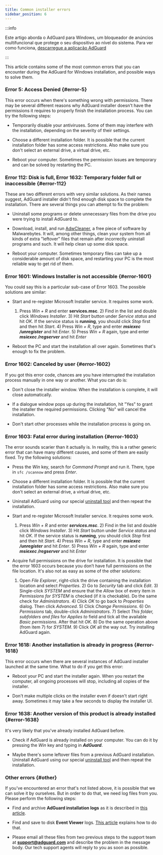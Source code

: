 ```yaml
---
title: Common installer errors
sidebar_position: 6
---
```


:::info

Este artigo aborda o AdGuard para Windows, um bloqueador de anúncios multifuncional que protege o seu dispositivo ao nível do sistema. Para ver como funciona, [descarregue a aplicação AdGuard](https://adguard.com/download.html?auto=true)

:::

This article contains some of the most common errors that you can encounter during the AdGuard for Windows installation, and possible ways to solve them.

### Error 5: Access Denied {#error-5}

This error occurs when there's something wrong with permissions. There may be several different reasons why AdGuard installer doesn't have the permissions it requires to properly finish the installation process. You can try the following steps:

- Temporarily disable your antiviruses. Some of them may interfere with the installation, depending on the severity of their settings.

- Choose a different installation folder. It is possible that the current installation folder has some access restrictions. Also make sure you don't select an external drive, a virtual drive, etc.

- Reboot your computer. Sometimes the permission issues are temporary and can be solved by restarting the PC.

### Error 112: Disk is full, Error 1632: Temporary folder full or inaccessible {#error-112}

These are two different errors with very similar solutions. As their names suggest, AdGuard installer didn't find enough disk space to complete the installation. There are several things you can attempt to fix the problem:

- Uninstall some programs or delete unnecessary files from the drive you were trying to install AdGuard to.

- Download, install, and run [AdwCleaner](http://www.bleepingcomputer.com/download/adwcleaner/), a free piece of software by Malwarebytes. It will, among other things, clean your system from all kinds of extra "leftover" files that remain after incorrectly uninstall programs and such. It will help clean up some disk space.

- Reboot your computer. Sometimes temporary files can take up a considerable amount of disk space, and restarting your PC is the most reliable way to get rid of them.

### Error 1601: Windows Installer is not accessible {#error-1601}

You could say this is a particular sub-case of Error 1603. The possible solutions are similar:

- Start and re-register Microsoft Installer service. It requires some work.

    1) Press *Win + R* and enter **services.msc**. 2) Find in the list and double click *Windows Installer*. 3) Hit *Start* button under *Service status* and hit *OK*. If the service status is **running**, you should click *Stop* first and then hit *Start*. 4) Press *Win + R*, type and enter ***msiexec /unregister*** and hit *Enter*. 5) Press *Win + R* again, type and enter ***msiexec /regserver*** and hit *Enter*

- Reboot the PC and start the installation all over again. Sometimes that's enough to fix the problem.

### Error 1602: Canceled by user {#error-1602}

If you got this error code, chances are you have interrupted the installation process manually in one way or another. What you can do is:

- Don't close the installer window. When the installation is complete, it will close automatically.

- If a dialogue window pops up during the installation, hit "Yes" to grant the installer the required permissions. Clicking "No" will cancel the installation.

- Don't start other processes while the installation process is going on.

### Error 1603: Fatal error during installation {#error-1603}

The error sounds scarier than it actually is. In reality, this is a rather generic error that can have many different causes, and some of them are easily fixed. Try the following solutions:

- Press the *Win* key, search for *Command Prompt* and run it. There, type in `sfc /scannow` and press *Enter*.

- Choose a different installation folder. It is possible that the current installation folder has some access restrictions. Also make sure you don't select an external drive, a virtual drive, etc.

- Uninstall AdGuard using our special [uninstall tool](../../installation#advanced) and then repeat the installation.

- Start and re-register Microsoft Installer service. It requires some work.

    1) Press *Win + R* and enter ***services.msc***. 2) Find in the list and double click *Windows Installer*. 3) Hit *Start* button under *Service status* and hit *OK*. If the service status is **running**, you should click *Stop* first and then hit *Start*. 4) Press *Win + R*, type and enter ***msiexec /unregister*** and hit *Enter*. 5) Press *Win + R* again, type and enter ***msiexec /regserver*** and hit *Enter*

- Acquire full permissions on the drive for installation. It is possible that the error 1603 occurs because you don’t have full permissions on the file location. It's also not as easy as some of the other solutions:

    1) Open *File Explorer*, right-click the drive containing the installation location and select *Properties*. 2) Go to *Security* tab and click *Edit*. 3) Single-click *SYSTEM* and ensure that the *Allow* box of every item in *Permissions for SYSTEM* is checked (if it is checkable). Do the same check for *Administrators*. 4) Click *OK* to go back to *Properties* dialog. Then click *Advanced*. 5) Click *Change Permissions*. 6) On *Permissions* tab, double-click *Administrators*. 7) Select *This folder, subfolders and files* for *Applies to* field and tick all the available *Basic permissions*. After that hit *OK*. 8) Do the same operation above (from item 7) for *SYSTEM*. 9) Click *OK* all the way out. Try installing AdGuard again.

### Error 1618: Another installation is already in progress {#error-1618}

This error occurs when there are several instances of AdGuard installer launched at the same time. What to do if you get this error:

- Reboot your PC and start the installer again. When you restart the computer, all ongoing processes will stop, including all copies of the installer.

- Don't make multiple clicks on the installer even if doesn't start right away. Sometimes it may take a few seconds to display the installer UI.

### Error 1638: Another version of this product is already installed {#error-1638}

It's very likely that you've already installed AdGuard before.

- Check if AdGuard is already installed on your computer. You can do it by pressing the *Win* key and typing in ***AdGuard***.

- Maybe there's some leftover files from a previous AdGuard installation. Uninstall AdGuard using our special [uninstall tool](../../installation#advanced) and then repeat the installation.

### Other errors {#other}

If you've encountered an error that's not listed above, it is possible that we can solve it by ourselves. But in order to do that, we need log files from you. Please perform the following steps:

- Find and archive **AdGuard installation logs** as it is described in [this article](../installation-logs).

- Find and save to disk **Event Viewer** logs. [This article](../system-logs) explains how to do that.

- Please email all these files from two previous steps to the support team at **support@adguard.com** and describe the problem in the message body. Our tech support agents will reply to you as soon as possible.
